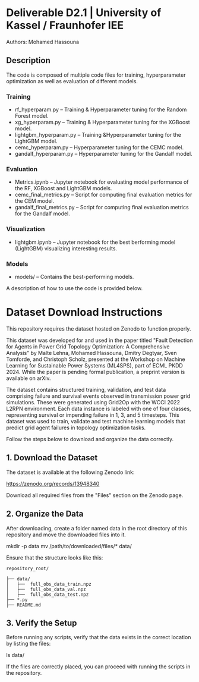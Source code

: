 # Deliverable D2.1 | University of Kassel / Fraunhofer IEE
Authors: Mohamed Hassouna

## Description
The code is composed of multiple code files for training, hyperparameter optimization as well as evaluation of different models.


	
### Training
- rf_hyperparam.py – Training & Hyperparameter tuning for the Random Forest model.
- xg_hyperparam.py – Training & Hyperparameter tuning for the XGBoost model.
- lightgbm_hyperparam.py – Training &Hyperparameter tuning for the LightGBM model.
- cemc_hyperparam.py – Hyperparameter tuning for the CEMC model.
- gandalf_hyperparam.py – Hyperparameter tuning for the Gandalf model.

### Evaluation
- Metrics.ipynb – Jupyter notebook for evaluating model performance of the RF, XGBoost and LightGBM models.
- cemc_final_metrics.py – Script for computing final evaluation metrics for the CEM model.
- gandalf_final_metrics.py – Script for computing final evaluation metrics for the Gandalf model.

### Visualization
- lightgbm.ipynb – Jupyter notebook for the best berforming model (LightGBM) visualizing interesting results.

### Models
- models/ – Contains the best-performing models.
	
A description of how to use the code is provided below.


# Dataset Download Instructions

This repository requires the dataset hosted on Zenodo to function properly.

This dataset was developed for and used in the paper titled "Fault Detection for Agents in Power Grid Topology Optimization: A Comprehensive Analysis" by Malte Lehna, Mohamed Hassouna, Dmitry Degtyar, Sven Tomforde, and Christoph Scholz, presented at the Workshop on Machine Learning for Sustainable Power Systems (ML4SPS), part of ECML PKDD 2024. While the paper is pending formal publication, a preprint version is available on arXiv.

The dataset contains structured training, validation, and test data comprising failure and survival events observed in transmission power grid simulations. These were generated using Grid2Op with the WCCI 2022 L2RPN environment. Each data instance is labeled with one of four classes, representing survival or impending failure in 1, 3, and 5 timesteps. This dataset was used to train, validate and test machine learning models that predict grid agent failures in topology optimization tasks. 

 Follow the steps below to download and organize the data correctly.

## 1. Download the Dataset

The dataset is available at the following Zenodo link:

https://zenodo.org/records/13948340

Download all required files from the "Files" section on the Zenodo page.

## 2. Organize the Data

After downloading, create a folder named data in the root directory of this repository and move the downloaded files into it.

mkdir -p data
mv /path/to/downloaded/files/* data/

Ensure that the structure looks like this:
```
repository_root/

├── data/
│   ├──  full_obs_data_train.npz
│   ├──  full_obs_data_val.npz
│   ├──  full_obs_data_test.npz
├── *.py
├── README.md
```
## 3. Verify the Setup

Before running any scripts, verify that the data exists in the correct location by listing the files:

ls data/

If the files are correctly placed, you can proceed with running the scripts in the repository.